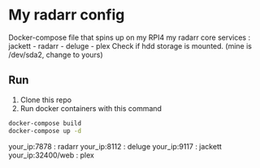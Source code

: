 # My radarr config 

Docker-compose file that spins up on my RPI4 my radarr core services : jackett - radarr - deluge - plex
Check if hdd storage is mounted. (mine is /dev/sda2, change to yours)
## Run
1. Clone this repo
2. Run docker containers with this command
```bash
docker-compose build
docker-compose up -d
```

your_ip:7878 : radarr
your_ip:8112 : deluge
your_ip:9117 : jackett
your_ip:32400/web : plex

